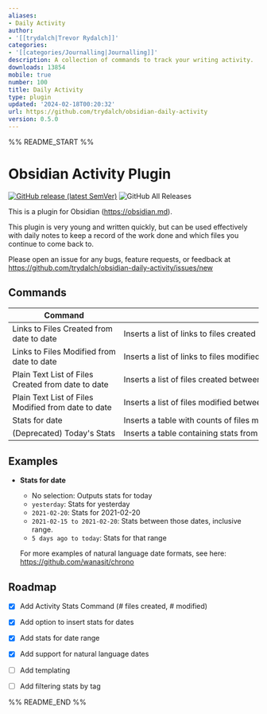 ```yaml
---
aliases:
- Daily Activity
author:
- '[[trydalch|Trevor Rydalch]]'
categories:
- '[[categories/Journalling|Journalling]]'
description: A collection of commands to track your writing activity.
downloads: 13854
mobile: true
number: 100
title: Daily Activity
type: plugin
updated: '2024-02-18T00:20:32'
url: https://github.com/trydalch/obsidian-daily-activity
version: 0.5.0
---
```


%% README_START %%

# Obsidian Activity Plugin

[![GitHub release (latest SemVer)](https://img.shields.io/github/v/release/trydalch/obsidian-daily-activity?style=for-the-badge&sort=semver)](https://github.com/trydalch/obsidian-daily-activity/releases/latest)
![GitHub All Releases](https://img.shields.io/github/downloads/trydalch/obsidian-daily-activity/total?style=for-the-badge)

This is a plugin for Obsidian (https://obsidian.md).

This plugin is very young and written quickly, but can be used effectively with daily notes to keep a record of the work done and which files you continue to come back to.

Please open an issue for any bugs, feature requests, or feedback at https://github.com/trydalch/obsidian-daily-activity/issues/new

## Commands

| Command                                             | Description                                                                                                                                                                                                      |
|-----------------------------------------------------|------------------------------------------------------------------------------------------------------------------------------------------------------------------------------------------------------------------|
| Links to Files Created from date to date            | Inserts a list of links to files created  between two dates. You can specify dates and filters in the modal window. The default is today and there are no filters.      Supports natural language dates.         |
| Links to Files Modified from date to date           | Inserts a list of links to files modified  between two dates. You can specify dates and filters in the modal window. The default is today and there are no filters.      Supports natural language dates.        |
| Plain Text List of Files Created from date to date  | Inserts a list of files created between two dates. You can specify dates and filters in the modal window. The default is today and there are no filters.  Supports natural language dates.                       |
| Plain Text List of Files Modified from date to date | Inserts a list of files modified between two dates. You can specify dates and filters in the modal window. The default is today and there are no filters.         Supports natural language dates.               |
| Stats for date                                      | Inserts a table with counts of files modified & files created by date. Defaults for today, but dates can be specified by selecting them in the editor. Supports natural language dates See below for an example. |
| (Deprecated) Today's Stats                          | Inserts a table containing stats from today's writing activity. <br\> **Will be removed in future version**                                                                                                      |


## Examples
- **Stats for date**
  - No selection: Outputs stats for today
  - `yesterday`: Stats for yesterday
  - `2021-02-20`: Stats for 2021-02-20
  - `2021-02-15 to 2021-02-20`: Stats between those dates, inclusive range.
  - `5 days ago to today`: Stats for that range

  For more examples of natural language date formats, see here: https://github.com/wanasit/chrono

## Roadmap

- [x] Add Activity Stats Command (# files created, # modified)
- [x] Add option to insert stats for dates
- [x] Add stats for date range
- [x] Add support for natural language dates
- [ ] Add templating
- [ ] Add filtering stats by tag


%% README_END %%